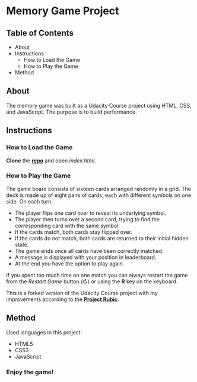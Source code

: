 # Memory Game Project

## Table of Contents

* About
* Instructions
    * How to Load the Game
    * How to Play the Game
* Method

## About

The memory game was built as a Udacity Course project using HTML, CSS, and JavaScript. The purpose is to build performance.

## Instructions

### How to Load the Game

**Clone** the **[repo](https://github.com/ancapetra/fend-project-memory-game.git)** and open *index.html*.

### How to Play the Game

The game board consists of sixteen cards arranged randomly in a grid. The deck is made up of eight pairs of cards, each with different symbols on one side.
On each turn:

   - The player flips one card over to reveal its underlying symbol.
   - The player then turns over a second card, trying to find the corresponding card with the same symbol.
   - If the cards match, both cards stay flipped over.
   - If the cards do not match, both cards are returned to their initial hidden state.
   - The game ends once all cards have been correctly matched.
   - A message is displayed with your position in leaderboard.
   - At the end you have the option to play again.

If you spent too much time on one match you can always restart the game from the *Restart Game* button (**&circlearrowright;**) or using the **R** key on the keyboard.

This is a forked version of the Udacity Course project with my improvements according to the **[Project Rubic](https://review.udacity.com/#!/rubrics/591/view)**.

## Method

Used languages in this project:

- HTML5
- CSS3
- JavaScript

### Enjoy the game!
